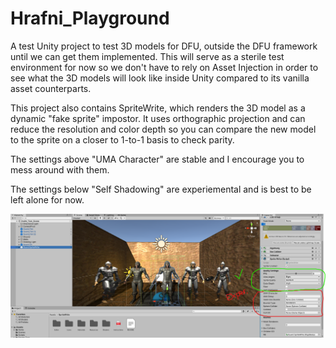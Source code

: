 # Hrafni_Playground
A test Unity project to test 3D models for DFU, outside the DFU framework until we can get them implemented. This will serve as a sterile test environment for now so we don't have to rely on Asset Injection in order to see what the 3D models will look like inside Unity compared to its vanilla asset counterparts.

This project also contains SpriteWrite, which renders the 3D model as a dynamic "fake sprite" impostor.  It uses orthographic projection and can reduce the resolution and color depth so you can compare the new model to the sprite on a closer to 1-to-1 basis to check parity.

The settings above "UMA Character" are stable and I encourage you to mess around with them.

The settings below "Self Shadowing" are experiemental and is best to be left alone for now.

![SpriteWrite-Exp](/images/SpriteWriteExperimental.png)
